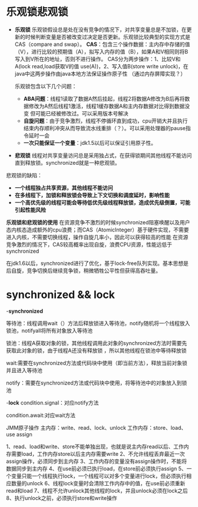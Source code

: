 # 乐观锁悲观锁
- **乐观锁**
  乐观锁假设总是处在没有竞争的情况下，对共享变量总是不加锁，在更新的时候判断变量是否被改变过决定是否更新。乐观锁比较典型的实现方式是
  CAS（compare and swap）。
  **CAS**：包含三个操作数据：主内存中存储的值（V），进行比较的预期值（A），拟写入内存的值（B），如果A和V相同则将B写入到V所在的地址，否则不进行操作。
   CAS分为两步操作：1、比较V和A(lock read,load获取V的值 use(A))，2、写入值B(store write unlock)，在java中这两步操作由java本地方法保证操作原子性
   （通过内存屏障实现？）
   
   乐观锁包含以下几个问题：
   
   - **ABA问题**：线程1读取了数据A然后挂起，线程2将数据A修改为B后再将数据修改为A然后线程1激活，线程1缓存数据A和主内存数据对比得到数据没变
   但可能已经被修改过。可以采用版本号解决
   - **自旋问题**：由于竞争激烈，线程不停循环直到成功，cpu开销大并且执行结束内存顺利冲突从而导致流水线重排（？）。可以采用处理器的pause指令延时一会
   - **一次只能保证一个变量**：jdk1.5以后可以保证引用原子性。

- **悲观锁**
 线程对共享变量访问总是采用独占式，在获得锁期间其他线程不能访问直到释放锁。synchronized就是一种悲观锁。
 
 悲观锁的缺陷：
 - **一个线程独占共享资源，其他线程不能访问**
 - **在多线程下，加锁和释放锁会导致上下文切换和调度延时，影响性能**
 - **一个高优先级的线程可能会等待低优先级线程释放锁，造成优先级倒置，可能引起性能风险**


  **乐观锁和悲观锁的使用**
 在资源竞争不激烈的时候synchronized阻塞唤醒以及用户态内核态造成额外的cpu浪费；而CAS（AtomicInteger）基于硬件实现，不需要进入内核，不需要切换线程，操作自旋几率小，因此可以获得较高的性能
 在资源竞争激烈的情况下，CAS较高概率出现自旋，浪费CPU资源，性能远低于synchronized
 
 在jdk1.6以后，synchronized进行了优化，基于lock-free队列实现。基本思想是后自旋，竞争切换后继续竞争锁，稍微牺牲公平性但获得高吞吐量。
 
 
 # synchronized && lock
  -**synchronized** 
  
  等待池：线程调用wait（）方法后释放锁进入等待池，notify随机将一个线程放入锁池，notifyall将所有对象放入等待池
  
  锁池：线程A获取对象的锁，其他线程调用此对象的synchronized方法时需要先获取此对象的锁，由于线程A还没有释放锁 ，所以其他线程在锁池中等待释放锁
  
  wait:需要在synchronized方法或代码块中使用（即当前方法），释放当前对象锁并且进入等待池
  
  notify：需要在synchronized方法或代码块中使用，将等待池中的对象放入到锁池
  
  -**lock**
  condition.signal：对应notify方法
  
  condition.await:对应wait方法
  
  JMM原子操作
  主内存：write、read、lock、unlock
  工作内存：store、load、use assign
  
  1、read、load和write、store不能单独出现，也就是说主内存read以后、工作内存需要load，工作内存store以后主内存需要write
  2、不允许线程丢弃最近一次assign操作，必须同步到主内存
  3、工作内存的变量没有assign操作时，不能将数据同步到主内存
  4、在use前必须已执行load，在store前必须执行assign
  5、一个变量只能一个线程执行lock，一个线程可以对多个变量进行lock，但必须执行相应数量的unlock
  6、线程lock变量时会清除工作内存中的值，在use前必须重新read和load
  7、线程不允许unlock其他线程的lock，并且unlock必须在lock之后
  8、执行unlock之前，必须执行store和write操作
  
